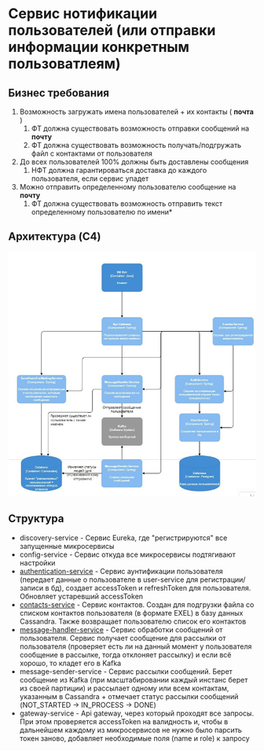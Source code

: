 # Сервис нотификации пользователей (или отправки информации конкретным пользоватлеям)

## Бизнес требования
1. Возможность загружать имена пользователей + их контакты ( <strong>почта</strong> ) 
   1. ФТ должна существовать возможность отправки сообщений на <strong>почту</strong> 
   2. ФТ должна существовать возможность получать/подгружать файл с контактами от пользователя
2. До всех пользователей 100% должны быть доставлены сообщения
   1. НФТ должна гарантироваться доставка до каждого пользователя, если сервис упадет
3. Можно отправить определенному пользователю сообщение на <strong>почту</strong> 
   1. ФТ должна существовать возможность отправить текст определенному пользователю по имени*

## Архитектура (C4)
![Screenshot](https://github.com/A192747/Notification-service/blob/main/images/Arcitecture.jpg)

## Структура
* discovery-service - Сервис Eureka, где "регистрируются" все запущенные микросервисы
* config-service - Сервис откуда все микросервисы подтягивают настройки
* [authentication-service](https://github.com/A192747/Notification-service/blob/main/authentication-service/authentication-service-documentation.yaml) - Сервис аунтификации пользователя (передает данные о пользователе в user-service для регистрации/записи в бд), создает accessToken и refreshToken для пользователя. Обновляет устаревший accessToken
* [contacts-service](https://github.com/A192747/Notification-service/blob/main/contacts-service/contacts-service-documentation.yaml) - Сервис контактов. Создан для подгрузки файла со списком контактов пользователя (в формате EXEL) в базу данных Cassandra. Также возвращает пользователю список его контактов
* [message-handler-service](https://github.com/A192747/Notification-service/blob/main/message-handler-service/message-handler-service-documentation.yaml) - Сервис обработки сообщений от пользователя. Сервис получает сообщение для рассылки от пользователя (проверяет есть ли на данный момент у пользователя сообщение в рассылке, тогда отклоняет рассылку) и если всё хорошо, то кладет его в Kafka
* message-sender-service - Сервис рассылки сообщений. Берет сообщение из Kafka (при масштабировании каждый инстанс берет из своей партиции) и рассылает одному или всем контактам, указанным в Cassandra + отмечает статус рассылки сообщений (NOT_STARTED -> IN_PROCESS -> DONE)
* gateway-service - Api gateway, через который проходят все запросы. При этом проверяется accessToken на валидность и, чтобы в дальнейшем каждому из микросервисов не нужно было парсить токен заново, добавляет необходимые поля (name и role) к запросу





